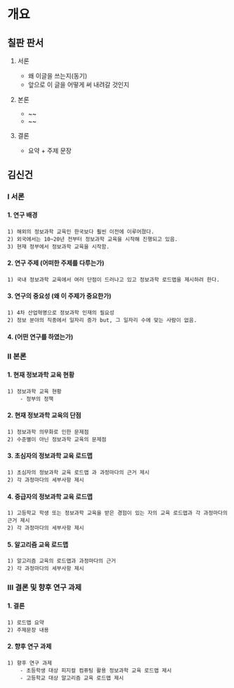 # 개요

## 칠판 판서

1. 서론
    - 왜 이글을 쓰는지(동기)
    - 앞으로 이 글을 어떻게 써 내려갈 것인지

2. 본론
    - ~~
    - ~~
3. 결론
    - 요약 + 주제 문장


## 김신건

### Ⅰ 서론

#### 1. 연구 배경

    1) 해외의 정보과학 교육인 한국보다 훨씬 이전에 이루어졌다.
    2) 외국에서는 10~20년 전부터 정보과학 교육을 시작해 진행되고 있음.
    3) 현재 정부에서 정보과학 교육을 시작함.
    
#### 2. 연구 주제 (어떠한 주제를 다루는가)

    1) 국내 정보과학 교육에서 여러 단점이 드러나고 있고 정보과학 로드맵을 제시하려 한다. 

#### 3. 연구의 중요성 (왜 이 주제가 중요한가)

    1) 4차 산업혁명으로 정보과학 인재의 필요성
    2) 정보 분야의 직종에서 일자리 증가 but, 그 일자리 수에 맞는 사람이 없음. 

#### 4. (어떤 연구를 하였는가)
    
### Ⅱ 본론
    
#### 1. 현재 정보과학 교육 현황

    1) 정보과학 교육 현황
        - 정부의 정책

#### 2. 현재 정보과학 교육의 단점

    1) 정보과학 의무화로 인한 문제점
    2) 수준별이 아닌 정보과학 교육의 문제점

#### 3. 초심자의 정보과학 교육 로드맵
    1) 초심자의 정보과학 교육 로드맵 과 과정마다의 근거 제시 
    2) 각 과정마다의 세부사항 제시

#### 4. 중급자의 정보과학 교육 로드맵
    1) 고등학교 학생 또는 정보과학 교육을 받은 경험이 있는 자의 교육 로드맵과 각 과정마다의 근거 제시
    2) 각 과정마다의 세부사항 제시

#### 5. 알고리즘 교육 로드맵
    1) 알고리즘 교육의 로드맵과 과정마다의 근거
    2) 각 과정마다의 세부사항 제시

### Ⅲ 결론 및 향후 연구 과제

#### 1. 결론
    1) 로드맵 요약
    2) 주제문장 내용
#### 2. 향후 연구 과제
    1) 향후 연구 과제
        - 초등학생 대상 피지컬 컴퓨팅 활용 정보과학 교육 로드맵 제시
        - 고등학교 대상 알고리즘 교육 로드맵 제시